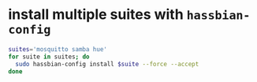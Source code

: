 # install multiple suites with `hassbian-config`

```bash
suites='mosquitto samba hue'
for suite in suites; do 
  sudo hassbian-config install $suite --force --accept
done
```
